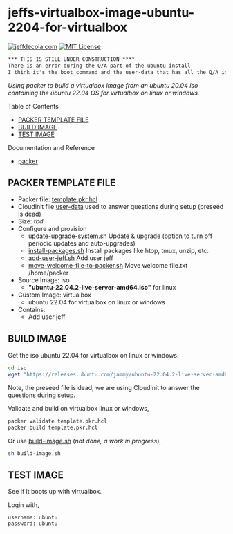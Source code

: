 # jeffs-virtualbox-image-ubuntu-2204-for-virtualbox

[![jeffdecola.com](https://img.shields.io/badge/website-jeffdecola.com-blue)](https://jeffdecola.com)
[![MIT License](https://img.shields.io/:license-mit-blue.svg)](https://jeffdecola.mit-license.org)

```txt
*** THIS IS STILL UNDER CONSTRUCTION ****
There is an error during the Q/A part of the ubuntu install
I think it's the boot_command and the user-data that has all the Q/A info
```

_Using packer to build a virtualbox image
from an ubuntu 20.04 iso
containing the ubuntu 22.04 OS
for virtualbox on linux or windows._

Table of Contents

* [PACKER TEMPLATE FILE](https://github.com/JeffDeCola/my-packer-image-builds/tree/master/virtualbox-images/jeffs-virtualbox-image-ubuntu-2204-for-virtualbox#packer-template-file)
* [BUILD IMAGE](https://github.com/JeffDeCola/my-packer-image-builds/tree/master/virtualbox-images/jeffs-virtualbox-image-ubuntu-2204-for-virtualbox#build-image)
* [TEST IMAGE](https://github.com/JeffDeCola/my-packer-image-builds/tree/master/virtualbox-images/jeffs-virtualbox-image-ubuntu-2204-for-virtualbox#test-image)

Documentation and Reference

* [packer](https://github.com/JeffDeCola/my-cheat-sheets/tree/master/software/operations/orchestration/builds-deployment-containers/packer-cheat-sheet)

## PACKER TEMPLATE FILE

* Packer file:
  [template.pkr.hcl](https://github.com/JeffDeCola/my-packer-image-builds/tree/master/virtualbox-images/jeffs-virtualbox-image-ubuntu-2204-for-virtualbox/template.pkr.hcl)
* CloudInit file
  [user-data](https://github.com/JeffDeCola/my-packer-image-builds/tree/master/virtualbox-images/jeffs-virtualbox-image-ubuntu-2204-for-virtualbox/http/user-data)
  used to answer questions during setup (preseed is dead)
* Size: _tbd_
* Configure and provision
  * [update-upgrade-system.sh](https://github.com/JeffDeCola/my-packer-image-builds/tree/master/virtualbox-images/jeffs-virtualbox-image-ubuntu-2204-for-virtualbox/install-scripts/update-upgrade-system.sh)
    Update & upgrade (option to turn off periodic updates and auto-upgrades)
  * [install-packages.sh](https://github.com/JeffDeCola/my-packer-image-builds/tree/master/virtualbox-images/jeffs-virtualbox-image-ubuntu-2204-for-virtualbox/install-scripts/install-packages.sh)
     Install packages like htop, tmux, unzip, etc.
  * [add-user-jeff.sh](https://github.com/JeffDeCola/my-packer-image-builds/tree/master/virtualbox-images/jeffs-virtualbox-image-ubuntu-2204-for-virtualbox/install-scripts/add-user-jeff.sh)
    Add user jeff
  * [move-welcome-file-to-packer.sh](https://github.com/JeffDeCola/my-packer-image-builds/tree/master/virtualbox-images/jeffs-virtualbox-image-ubuntu-2204-for-virtualbox/install-scripts/move-welcome-file-to-packer.sh)
    Move welcome file.txt /home/packer
* Source Image: iso
  * **"ubuntu-22.04.2-live-server-amd64.iso"** for linux
* Custom Image: virtualbox
  * ubuntu 22.04 for virtualbox on linux or windows
* Contains:
  * Add user jeff

## BUILD IMAGE

Get the iso ubuntu 22.04 for virtualbox on linux or windows.

```bash
cd iso
wget "https://releases.ubuntu.com/jammy/ubuntu-22.04.2-live-server-amd64.iso"
```

Note, the preseed file is dead, we are using CloudInit to answer the questions
during setup.

Validate and build on virtualbox linux or windows,

```bash
packer validate template.pkr.hcl
packer build template.pkr.hcl
```

Or use
[build-image.sh](https://github.com/JeffDeCola/my-packer-image-builds/tree/master/virtualbox-images/jeffs-virtualbox-image-ubuntu-2204-for-virtualbox/build-image.sh)
(_not done, a work in progress_),

```bash
sh build-image.sh
```

## TEST IMAGE

See if it boots up with virtualbox.

Login with,

```text
username: ubuntu
password: ubuntu
```
